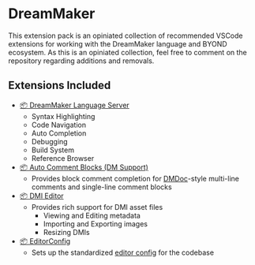 # DreamMaker
This extension pack is an opiniated collection of recommended VSCode extensions for working with the DreamMaker language and BYOND ecosystem.
As this is an opiniated collection, feel free to comment on the repository regarding additions and removals.

## Extensions Included
- [📦 DreamMaker Language Server](https://marketplace.visualstudio.com/items?itemName=platymuus.dm-langclient)
	- Syntax Highlighting
	- Code Navigation
	- Auto Completion
	- Debugging
	- Build System
	- Reference Browser
- [📦 Auto Comment Blocks (DM Support)](https://marketplace.visualstudio.com/items?itemName=stylemistake.auto-comment-blocks)
	- Provides block comment completion for [DMDoc](https://github.com/SpaceManiac/SpacemanDMM/tree/master/src/dmdoc)-style multi-line comments and single-line comment blocks
- [📦 DMI Editor](https://marketplace.visualstudio.com/items?itemName=anturk.dmi-editor)
	- Provides rich support for DMI asset files
		- Viewing and Editing metadata
		- Importing and Exporting images
		- Resizing DMIs
- [📦 EditorConfig](https://marketplace.visualstudio.com/items?itemName=editorconfig.editorconfig)
	- Sets up the standardized [editor config](https://editorconfig.org/) for the codebase
